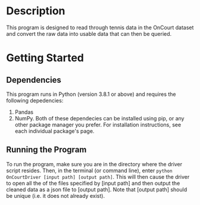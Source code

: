 # Description 
This program is designed to read through tennis data in the OnCourt dataset and convert the raw data into usable data that can then be queried.
# Getting Started
## Dependencies
This program runs in Python (version 3.8.1 or above) and requires the following depedencies:
1. Pandas
2. NumPy.
Both of these dependecies can be installed using pip, or any other package manager you prefer. For installation instructions, see each individual package's page.
## Running the Program
To run the program, make sure you are in the directory where the driver script resides. Then, in the terminal (or command line), enter `python OnCourtDriver [input path] [output path]`. This will then cause the driver to open all the of the files specified by [input path] and then output the cleaned data as a json file to [output path]. Note that [output path] should be unique (i.e. it does not already exist).
